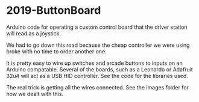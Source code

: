 # 2019-ButtonBoard

Arduino code for operating a custom control board that the driver station will read as a joystick.

We had to go down this road because the cheap controller we were using broke with no time to order another one.

It is pretty easy to wire up switches and arcade buttons to inputs on an Arduino compatable. Several of the boards, such as a Leonardo or Adafruit 32u4 will act as a USB HID controller. See the code for the libraries used.

The real trick is getting all the wires connected. See the images folder for how we dealt with this.
